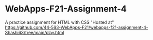 # WebApps-F21-Assignment-4
A practice assignment for HTML with CSS
"Hosted at" https://github.com/44-563-WebApps-F21/webapps-f21-assignment-4-Shashi63/tree/main/play.html
